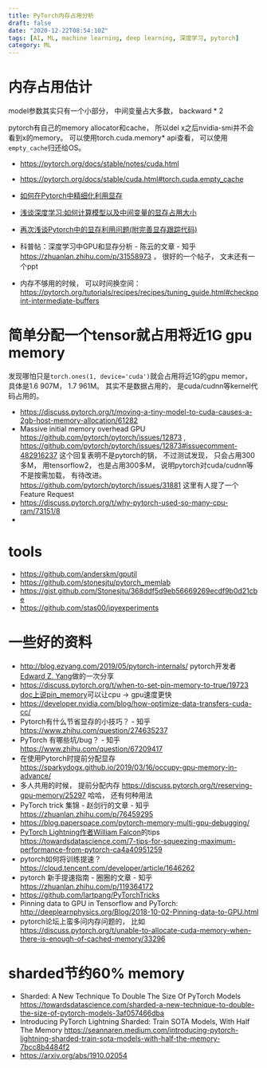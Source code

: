 ```yaml
---
title: PyTorch内存占用分析
draft: false
date: "2020-12-22T08:54:10Z"
tags: [AI, ML, machine learning, deep learning, 深度学习, pytorch]
category: ML
---
```




# 内存占用估计

model参数其实只有一个小部分， 中间变量占大多数， backward * 2

pytorch有自己的memory allocator和cache， 所以del x之后nvidia-smi并不会看到x的memory。 可以使用torch.cuda.memory* api查看， 可以使用`empty_cache`归还给OS。

* https://pytorch.org/docs/stable/notes/cuda.html
* https://pytorch.org/docs/stable/cuda.html#torch.cuda.empty_cache

* [如何在Pytorch中精细化利用显存](https://oldpan.me/archives/how-to-use-memory-pytorch)
* [浅谈深度学习:如何计算模型以及中间变量的显存占用大小](https://oldpan.me/archives/how-to-calculate-gpu-memory)
* [再次浅谈Pytorch中的显存利用问题(附完善显存跟踪代码)](https://oldpan.me/archives/pytorch-gpu-memory-usage-track)
* 科普帖：深度学习中GPU和显存分析 - 陈云的文章 - 知乎 https://zhuanlan.zhihu.com/p/31558973 ， 很好的一个帖子， 文末还有一个ppt
* 内存不够用的时候， 可以时间换空间： https://pytorch.org/tutorials/recipes/recipes/tuning_guide.html#checkpoint-intermediate-buffers




# 简单分配一个tensor就占用将近1G gpu memory

发现哪怕只是`torch.ones(1, device='cuda')`就会占用将近1G的gpu memor， 具体是1.6 907M， 1.7 961M。 其实不是数据占用的， 是cuda/cudnn等kernel代码占用的。
* https://discuss.pytorch.org/t/moving-a-tiny-model-to-cuda-causes-a-2gb-host-memory-allocation/61282
* Massive initial memory overhead GPU  https://github.com/pytorch/pytorch/issues/12873 , https://github.com/pytorch/pytorch/issues/12873#issuecomment-482916237 这个回复表明不是pytorch的锅， 不过测试发现， 只会占用300多M， 用tensorflow2， 也是占用300多M， 说明pytorch对cuda/cudnn等不是按需加载， 有待改进。 https://github.com/pytorch/pytorch/issues/31881 这里有人提了一个Feature Request
* https://discuss.pytorch.org/t/why-pytorch-used-so-many-cpu-ram/73151/8
* 

# tools

* https://github.com/anderskm/gputil
* https://github.com/stonesjtu/pytorch_memlab
* https://gist.github.com/Stonesjtu/368ddf5d9eb56669269ecdf9b0d21cbe
* https://github.com/stas00/ipyexperiments


# 一些好的资料
* http://blog.ezyang.com/2019/05/pytorch-internals/ pytorch开发者[Edward Z. Yang](https://twitter.com/ezyang)做的一次分享
* https://discuss.pytorch.org/t/when-to-set-pin-memory-to-true/19723 [doc上说pin_memory](https://pytorch.org/docs/stable/data.html#memory-pinning)可以让cpu -> gpu速度更快
* https://developer.nvidia.com/blog/how-optimize-data-transfers-cuda-cc/
* Pytorch有什么节省显存的小技巧？ - 知乎 https://www.zhihu.com/question/274635237
* PyTorch 有哪些坑/bug？ - 知乎 https://www.zhihu.com/question/67209417
* 在使用Pytorch时提前分配显存 https://sparkydogx.github.io/2019/03/16/occupy-gpu-memory-in-advance/
* 多人共用的时候， 提前分配内存 https://discuss.pytorch.org/t/reserving-gpu-memory/25297 哈哈， 还有何种用法
* PyTorch trick 集锦 - 赵剑行的文章 - 知乎 https://zhuanlan.zhihu.com/p/76459295
* https://blog.paperspace.com/pytorch-memory-multi-gpu-debugging/
* [PyTorch Lightning](https://github.com/PyTorchLightning/pytorch-lightning)[作者William Falcon](https://william-falcon.medium.com/)的tips https://towardsdatascience.com/7-tips-for-squeezing-maximum-performance-from-pytorch-ca4a40951259
* pytorch如何将训练提速？ https://cloud.tencent.com/developer/article/1646262
* pytorch 新手提速指南 - 圈圈的文章 - 知乎 https://zhuanlan.zhihu.com/p/119364172
* https://github.com/lartpang/PyTorchTricks
* Pinning data to GPU in Tensorflow and PyTorch: http://deeplearnphysics.org/Blog/2018-10-02-Pinning-data-to-GPU.html
* pytorch论坛上蛮多问内存问题的， 比如 https://discuss.pytorch.org/t/unable-to-allocate-cuda-memory-when-there-is-enough-of-cached-memory/33296

# sharded节约60% memory
* Sharded: A New Technique To Double The Size Of PyTorch Models https://towardsdatascience.com/sharded-a-new-technique-to-double-the-size-of-pytorch-models-3af057466dba
* Introducing PyTorch Lightning Sharded: Train SOTA Models, With Half The Memory https://seannaren.medium.com/introducing-pytorch-lightning-sharded-train-sota-models-with-half-the-memory-7bcc8b4484f2
* https://arxiv.org/abs/1910.02054